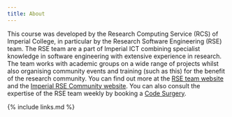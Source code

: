 ```yaml
---
title: About
---
```

This course was developed by the Research Computing Service (RCS) of Imperial
College, in particular by the Research Software Engineering (RSE) team. The RSE
team are a part of Imperial ICT combining specialist knowledge in software
engineering with extensive experience in research. The team works with academic
groups on a wide range of projects whilst also organising community events and
training (such as this) for the benefit of the research community. You can find
out more at the [RSE team website][RSE] and the [Imperial RSE Community
website][community]. You can also consult the expertise of the RSE team weekly
by booking a [Code Surgery][code-surgery].

{% include links.md %}

[RSE]: https://www.imperial.ac.uk/admin-services/ict/self-service/research-support/rcs/service-offering/research-software-engineering/
[community]: https://www.imperial.ac.uk/computational-methods/rse/
[code-surgery]: https://www.imperial.ac.uk/admin-services/ict/self-service/research-support/rcs/service-offering/research-software-engineering/code-surgeries/
